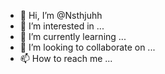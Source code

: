 - 👋 Hi, I’m @Nsthjuhh
- 👀 I’m interested in ...
- 🌱 I’m currently learning ...
- 💞️ I’m looking to collaborate on ...
- 📫 How to reach me ...

<!---
Nsthjuhh/Nsthjuhh is a ✨ special ✨ repository because its `README.md` (this file) appears on your GitHub profile.
You can click the Preview link to take a look at your 
